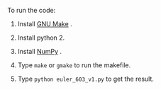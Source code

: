 To run the code:

1. Install [GNU Make](https://www.gnu.org/software/make/) .

2. Install python 2.

3. Install [NumPy](https://en.wikipedia.org/wiki/NumPy) .

4. Type `make` or `gmake` to run the makefile.

5. Type `python euler_603_v1.py` to get the result.
